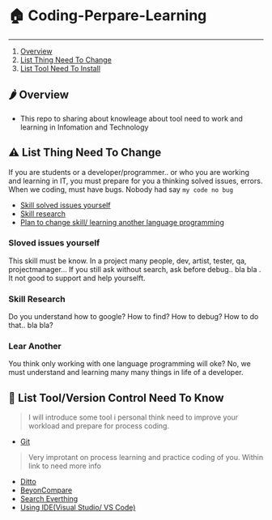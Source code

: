 # 🏠 Coding-Perpare-Learning
<hr>

1. [Overview](#overview)
2. [List Thing Need To Change](#changethink)
3. [List Tool Need To Install](#needinstall)

## 🌶 Overview

  * This repo to sharing about knowleage about tool need to work and learning in Infomation and Technology

## ⚠️ List Thing Need To Change
  If you are students or a developer/programmer.. or who you are working and learning in IT, you must prepare for you a thinking solved issues, errors. When we coding, must have bugs. Nobody had say `my code no bug`
  - [Skill solved issues yourself](#solvedissues)
  - [Skill research](#skillresearch) 
  - [Plan to change skill/ learning another language programming](#learanother)
  
  ### Sloved issues yourself
  This skill must be know. In a project many people, dev, artist, tester, qa, projectmanager... If you still ask without search, ask before debug.. bla bla . It not good to support and help yourselft.
  
  ### Skill Research
  Do you understand how to google?
  How to find?
  How to debug?
  How to do that.. bla bla?
  
  ### Lear Another
  You think only working with one language programming will oke? No, we must understand and learning many many things in life of a developer.
  
## 📜 List Tool/Version Control Need To Know 
>I will introduce some tool i personal think need to improve your workload and prepare for process coding.
 * [Git](https://github.com/iletai/Coding-Perpare-Learning/blob/master/Git.md)
 >Very improtant on process learning and practice coding of you. Within link to need more info
 * [Ditto](https://github.com/iletai/Coding-Perpare-Learning/blob/master/Ditto.md)
 * [BeyonCompare](https://github.com/iletai/Coding-Perpare-Learning/blob/master/BeyonCompare.md)
 * [Search Everthing](https://github.com/iletai/Coding-Perpare-Learning/blob/master/SearchEverything.md)
 * [Using IDE(Visual Studio/ VS Code)](https://github.com/iletai/Coding-Perpare-Learning/blob/master/UsingIDEVS.md)
 
